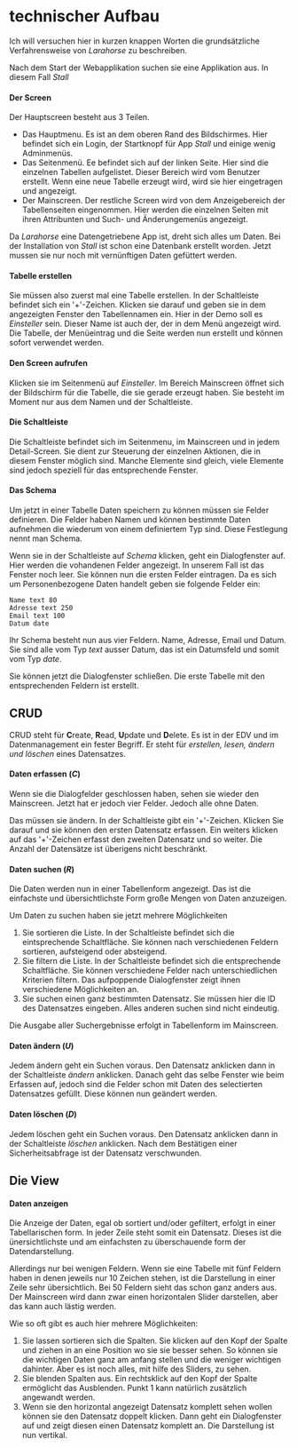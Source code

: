 # technischer Aufbau

Ich will versuchen hier in kurzen knappen Worten die grundsätzliche Verfahrensweise von *Larahorse* zu beschreiben.

Nach dem Start der Webapplikation suchen sie eine Applikation aus. In diesem Fall *Stall*

#### Der Screen
Der Hauptscreen besteht aus 3 Teilen.

- Das Hauptmenu. Es ist an dem oberen Rand des Bildschirmes. Hier befindet sich ein Login, der Startknopf für App *Stall* und einige wenig Adminmenüs.
- Das Seitenmenü. Ee befindet sich auf der linken Seite. Hier sind die einzelnen Tabellen aufgelistet. Dieser Bereich wird vom Benutzer erstellt. Wenn eine neue Tabelle erzeugt wird, wird sie hier eingetragen und angezeigt.
- Der Mainscreen. Der restliche Screen wird von dem Anzeigebereich der Tabellenseiten eingenommen. Hier werden die einzelnen Seiten mit ihren Attribunten und Such- und Änderungemenüs angezeigt.

Da *Larahorse* eine Datengetriebene App ist, dreht sich alles um Daten. Bei der Installation von *Stall* ist schon eine Datenbank erstellt worden. Jetzt mussen sie nur noch mit vernünftigen Daten gefüttert werden.

#### Tabelle erstellen
Sie müssen also zuerst mal eine Tabelle erstellen. In der Schaltleiste befindet sich ein '+'-Zeichen. Klicken sie darauf und geben sie in dem angezeigten Fenster den Tabellennamen ein. Hier in der Demo soll es *Einsteller* sein. Dieser Name ist auch der, der in dem Menü angezeigt wird. Die Tabelle, der Menüeintrag und die Seite werden nun erstellt und können sofort verwendet werden.

#### Den Screen aufrufen
Klicken sie im Seitenmenü auf *Einsteller*. Im Bereich Mainscreen öffnet sich der Bildschirm für die Tabelle, die sie gerade erzeugt haben. Sie besteht im Moment nur aus dem Namen und der Schaltleiste.

#### Die Schaltleiste
Die Schaltleiste befindet sich im Seitenmenu, im Mainscreen und in jedem Detail-Screen. Sie dient zur Steuerung der einzelnen Aktionen, die in diesem Fenster möglich sind. Manche Elemente sind gleich, viele Elemente sind jedoch speziell für das entsprechende Fenster.

#### Das Schema
Um jetzt in einer Tabelle Daten speichern zu können müssen sie Felder definieren. Die Felder haben Namen und können bestimmte Daten aufnehmen die wiederum von einem definiertem Typ sind. Diese Festlegung nennt man Schema.

Wenn sie in der Schaltleiste auf *Schema* klicken, geht ein Dialogfenster auf. Hier werden die vohandenen Felder angezeigt. In unserem Fall ist das Fenster noch leer. Sie können nun die ersten Felder eintragen. Da es sich um Personenbezogene Daten handelt geben sie folgende Felder ein:

    Name text 80
    Adresse text 250
    Email text 100
    Datum date
    
Ihr Schema besteht nun aus vier Feldern. Name, Adresse, Email und Datum. Sie sind alle vom Typ *text* ausser Datum, das ist ein Datumsfeld und somit vom Typ *date*.

Sie können jetzt die Dialogfenster schließen. Die erste Tabelle mit den entsprechenden Feldern ist erstellt.

## CRUD
CRUD steht für **C**reate, **R**ead, **U**pdate und **D**elete. Es ist in der EDV und im Datenmanagement ein fester Begriff. Er steht für *erstellen, lesen, ändern und löschen* eines Datensatzes.

#### Daten erfassen (*C*)
Wenn sie die Dialogfelder geschlossen haben, sehen sie wieder den Mainscreen. Jetzt hat er jedoch vier Felder. Jedoch alle ohne Daten.

Das müssen sie ändern. In der Schaltleiste gibt ein '+'-Zeichen. Klicken Sie darauf und sie können den ersten Datensatz erfassen. Ein weiters klicken auf das '+'-Zeichen erfasst den zweiten Datensatz und so weiter. Die Anzahl der Datensätze ist überigens nicht beschränkt. 

#### Daten suchen (*R*)
Die Daten werden nun in einer Tabellenform angezeigt. Das ist die einfachste und übersichtlichste Form große Mengen von Daten anzuzeigen.

Um Daten zu suchen haben sie jetzt mehrere Möglichkeiten

1. Sie sortieren die Liste. In der Schaltleiste befindet sich die eintsprechende Schaltfläche. Sie können nach verschiedenen Feldern sortieren, aufsteigend oder absteigend.
2. Sie filtern die Liste. In der Schaltleiste befindet sich die entsprechende Schaltfläche. Sie können verschiedene Felder nach unterschiedlichen Kriterien filtern. Das aufpoppende Dialogfenster zeigt ihnen verschiedene Möglichkeiten an.
3. Sie suchen einen ganz bestimmten Datensatz. Sie müssen hier die ID des Datensatzes eingeben. Alles anderen suchen sind nicht eindeutig.

Die Ausgabe aller Suchergebnisse erfolgt in Tabellenform im Mainscreen.

#### Daten ändern (*U*)
Jedem ändern geht ein Suchen voraus. Den Datensatz anklicken dann in der Schaltleiste *ändern* anklicken. Danach geht das selbe Fenster wie beim Erfassen auf, jedoch sind die Felder schon mit Daten des selectierten Datensatzes gefüllt. Diese können nun geändert werden.

#### Daten löschen (*D*)
Jedem löschen geht ein Suchen voraus. Den Datensatz anklicken dann in der Schaltleiste *löschen* anklicken. Nach dem Bestätigen einer Sicherheitsabfrage ist der Datensatz verschwunden.


## Die View

#### Daten anzeigen
Die Anzeige der Daten, egal ob sortiert und/oder gefiltert, erfolgt in einer Tabellarischen form. In jeder Zeile steht somit ein Datensatz. Dieses ist die ünersichtlichste und am einfachsten zu überschauende form der Datendarstellung. 

Allerdings nur bei wenigen Feldern. Wenn sie eine Tabelle mit fünf Feldern haben in denen jeweils nur 10 Zeichen stehen, ist die Darstellung in einer Zeile sehr übersichtlich. Bei 50 Feldern sieht das schon ganz anders aus. Der Mainscreen wird dann zwar einen horizontalen Slider darstellen, aber das kann auch lästig werden.

Wie so oft gibt es auch hier mehrere Möglichkeiten:

1. Sie lassen sortieren sich die Spalten. Sie klicken auf den Kopf der Spalte und ziehen in an eine Position wo sie sie besser sehen. So können sie die wichtigen Daten ganz am anfang stellen und die weniger wichtigen dahinter. Aber es ist noch alles, mit hilfe des Sliders, zu sehen.
2. Sie blenden Spalten aus. Ein rechtsklick auf den Kopf der Spalte ermöglicht das Ausblenden. Punkt 1 kann natürlich zusätzlich angewandt werden.
3. Wenn sie den horizontal angezeigt Datensatz komplett sehen wollen können sie den Datensatz doppelt klicken. Dann geht ein Dialogfenster auf und zeigt diesen einen Datensatz komplett an. Die Darstellung ist nun vertikal.
